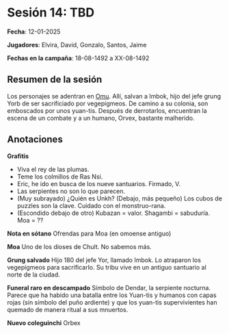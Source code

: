 # Sesión 14: TBD

**Fecha**: 12-01-2025

**Jugadores**: Elvira, David, Gonzalo, Santos, Jaime

**Fechas en la campaña**: 18-08-1492 a XX-08-1492

## Resumen de la sesión

Los personajes se adentran en [Omu](/lugares/Omu). Allí, salvan a Imbok, hijo del jefe grung Yorb de ser sacrificiado por vegepigmeos. De camino a
su colonia, son emboscados por unos yuan-tis. Después de derrotarlos, encuentran la escena de un combate y a un humano, Orvex, bastante malherido.

## Anotaciones
**Grafitis**
* Viva el rey de las plumas.
* Teme los colmillos de Ras Nsi.
* Eric, he ido en busca de los nueve santuarios. Firmado, V.
* Las serpientes no son lo que parecen.
* (Muy subrayado) ¿Quién es Unkh? (Debajo, más pequeño) Los cubos de puzzles son la clave. Cuidado con el monstruo-rana.
* (Escondido debajo de otro) Kubazan = valor. Shagambi = sabuduría. Moa = ??

**Nota en sótano** Ofrendas para Moa (en omoense antiguo)

**Moa** Uno de los dioses de Chult. No sabemos más.

**Grung salvado** Hijo 180 del jefe Yor, llamado Imbok. Lo atraparon los vegepigmeos para sacrificarlo. Su tribu vive en un antiguo santuario al norte de la ciudad.

**Funeral raro en descampado** Símbolo de Dendar, la serpiente nocturna. Parece que ha habido una batalla entre los Yuan-tis y humanos con capas rojas (sin símbolo del puño ardiente) y que los yuan-tis supervivientes han quemado de manera ritual a sus mnuertos.

**Nuevo coleguinchi** Orbex

